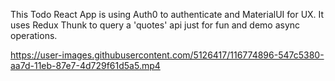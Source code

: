 This Todo React App is using Auth0 to authenticate and MaterialUI for UX.
It uses Redux Thunk to query a 'quotes' api just for fun and demo async operations.


https://user-images.githubusercontent.com/5126417/116774896-547c5380-aa7d-11eb-87e7-4d729f61d5a5.mp4





